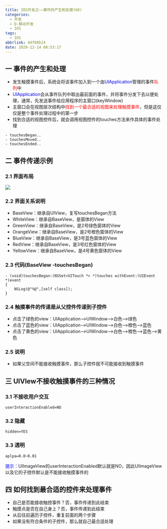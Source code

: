 ```yaml
---
title: IOS开发之——事件的产生和处理(68)
categories:
  - 开发
  - D-移动开发
  - IOS
tags:
  - IOS
abbrlink: 4df88b14
date: 2020-12-14 08:53:17
---
```

## 一 事件的产生和处理

* 发生触摸事件后，系统会将该事件加入到一个由<font color='purpple'>UIApplication</font>管理的事件<font color='red'>队列</font>中
* <font color='purpple'>UIApplication</font>会从事件队列中取出最前面的事件，并将事件分发下去以便处理，通常，先发送事件给应用程序的主窗口(keyWindow)
* 主窗口会在视图层次结构中<font color="red">找到一个最合适的视图来处理触摸事件</font>，但是这仅仅是整个事件处理过程中的第一步
* 找到合适的视图控件后，就会调用视图控件的touches方法来作具体的事件处理
<!--more-->

  ```
  - touchesBegan..
  - touchesMoved..
  - touchesEnded..
  ```


## 二 事件传递示例

### 2.1 界面布局

![][1]
### 2.2 界面关系说明

* BaseView：继承自UIView，复写touchesBegan方法
* WhiteView：继承自BaseView，是窗体的View
* GreenView：继承自BaseView，是2号绿色窗体的View
* OrangeView：继承自BaseView，是2号橙色窗体的View
* BlueView：继承自BaseView，是3号蓝色窗体的View
* RedView：继承自BaseView，是3号红色窗体的View
* YellowView：继承自BaseView，是4号黄色窗体的View

### 2.3 代码(BaseView -touchesBegan)

```
- (void)touchesBegan:(NSSet<UITouch *> *)touches withEvent:(UIEvent *)event
{
    NSLog(@"%@",[self class]);
}
```

### 2.4 触摸事件的传递是从父控件传递到子控件

* 点击了绿色的view：UIApplication—>UIWindow—>白色—>绿色
* 点击了蓝色的view：UIApplication—>UIWindow—>白色—>橙色—>蓝色
* 点击了黄色的view：UIApplication—>UIWindow—>白色—>橙色—>蓝色—>黄色

### 2.5 说明

* 如果父空间不能接收触摸事件，那么子控件就不可能接收到触摸事件

## 三 UIVIew不接收触摸事件的三种情况

### 3.1 不接收用户交互

```
userInteractionEnabled=NO
```

### 3.2 隐藏

```
hidden=YES
```

### 3.3 透明

```
aplpa=0.0~0.01
```

<font color='blue'>提示：</font>UIImageView的userInteractionEnabled默认就是NO，因此UIImageView以及它的子控件默认是不能接收触摸事件的

## 四 如何找到最合适的控件来处理事件

* 自己是否能接收触控事件？否，事件传递到此结束
* 触摸点是否在自己身上？否，事件传递到此结束
* 从后往前遍历子控件，重复前面的两个步骤
*  如果没有符合条件的子控件，那么就自己最合适处理



[1]:https://cdn.jsdelivr.net/gh/PGzxc/CDN@master/blog-ios/ios-event-touch-layout-multi.png

